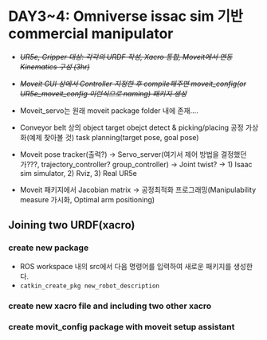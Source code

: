 # DAY3~4: Omniverse issac sim 기반 commercial manipulator

-   *~~UR5e, Gripper 대상: 각각의 URDF 작성, Xacro 통합, Moveit에서 연동 Kinematics 구성 (3hr)~~*
-   *~~Moveit GUI 상에서 Controller 지정한 후 compile해주면 moveit_config(or UR5e_moveit_config 이런식으로 naming) 패키지 생성~~*

-   Moveit_servo는 원래 moveit package folder 내에 존재....

-   Conveyor belt 상의 object target obejct detect & picking/placing 공정 가상화(예제 찾아볼 것) task planning(target pose, goal pose)

-   Moveit pose tracker(출력?) -> Servo_server(여기서 제어 방법을 결정했던가???, trajectory_controller? group_controller) -> Joint twist? -> 1) Isaac sim simulator, 2) Rviz, 3) Real UR5e

-   Moveit 패키지에서 Jacobian matrix -> 공정최적화 프로그래밍(Manipulability measure 가시화, Optimal arm positioning)

## Joining two URDF(xacro)
### create new package
 - ROS workspace 내의 src에서 다음 명령어를 입력하여 새로운 패키지를 생성한다.
 - `catkin_create_pkg new_robot_description`

### create new xacro file and including two other xacro
### create movit_config package with moveit setup assistant
###
<!--stackedit_data:
eyJoaXN0b3J5IjpbMzYwODYzMDA0LDk3MTYxNTMxOSwtMTI5ND
kwMDcyMSw5ODkzMTk4NiwtMjAyMzM1NDg3OSwtMjA4ODc0NjYx
Miw3MzA5OTgxMTZdfQ==
-->
